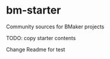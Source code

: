 # bm-starter
Community sources for BMaker projects

TODO: copy starter contents

Change Readme for test
